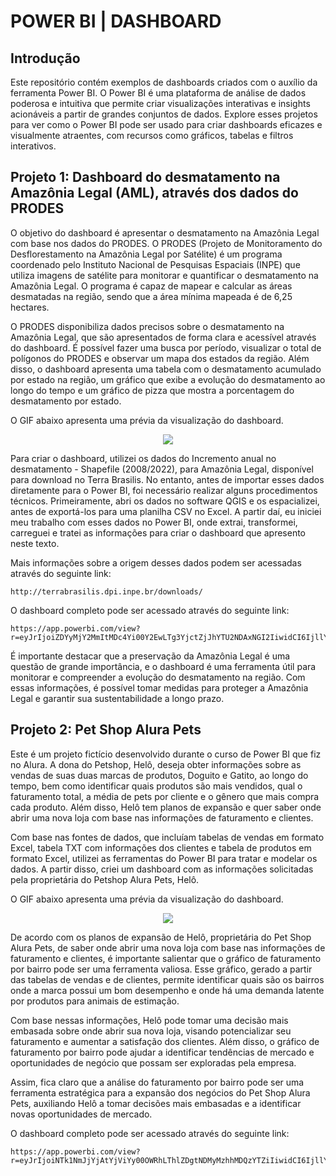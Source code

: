 <h1>  POWER BI | DASHBOARD </h1>
<h2>Introdução</h2>
Este repositório contém exemplos de dashboards criados com o auxílio da ferramenta Power BI. O Power BI é uma plataforma de análise de dados poderosa e intuitiva que permite criar visualizações interativas e insights acionáveis a partir de grandes conjuntos de dados. Explore esses projetos para ver como o Power BI pode ser usado para criar dashboards eficazes e visualmente atraentes, com recursos como gráficos, tabelas e filtros interativos.

<h2>Projeto 1: Dashboard do desmatamento na Amazônia Legal (AML), através dos dados do PRODES</h2>
<p>O objetivo do dashboard é apresentar o desmatamento na Amazônia Legal com base nos dados do PRODES. O PRODES (Projeto de Monitoramento do Desflorestamento na Amazônia Legal por Satélite) é um programa coordenado pelo Instituto Nacional de Pesquisas Espaciais (INPE) que utiliza imagens de satélite para monitorar e quantificar o desmatamento na Amazônia Legal. O programa é capaz de mapear e calcular as áreas desmatadas na região, sendo que a área mínima mapeada é de 6,25 hectares.</p>

<p>O PRODES disponibiliza dados precisos sobre o desmatamento na Amazônia Legal, que são apresentados de forma clara e acessível através do dashboard. É possível fazer uma busca por período, visualizar o total de polígonos do PRODES e observar um mapa dos estados da região. Além disso, o dashboard apresenta uma tabela com o desmatamento acumulado por estado na região, um gráfico que exibe a evolução do desmatamento ao longo do tempo e um gráfico de pizza que mostra a porcentagem do desmatamento por estado.</p>

<p>O GIF abaixo apresenta uma prévia da visualização do dashboard.</p>
<p align="center">
<img src="https://github.com/Brularissap/dashboard-power-bi/blob/main/desmatamento-prodes.gif"/>
</p>

Para criar o dashboard, utilizei os dados do Incremento anual no desmatamento - Shapefile (2008/2022), para Amazônia Legal, disponível para download no Terra Brasilis. No entanto, antes de importar esses dados diretamente para o Power BI, foi necessário realizar alguns procedimentos técnicos. Primeiramente, abri os dados no software QGIS e os espacializei, antes de exportá-los para uma planilha CSV no Excel. A partir daí, eu iniciei meu trabalho com esses dados no Power BI, onde extrai, transformei, carreguei e tratei as informações para criar o dashboard que apresento neste texto. 
  
Mais informações sobre a origem desses dados podem ser acessadas através do seguinte link:

```
http://terrabrasilis.dpi.inpe.br/downloads/
```

O dashboard completo pode ser acessado através do seguinte link: 
```
https://app.powerbi.com/view?r=eyJrIjoiZDYyMjY2MmItMDc4Yi00Y2EwLTg3YjctZjJhYTU2NDAxNGI2IiwidCI6IjllYjM1NmMzLWE0OGYtNDc1NS04NDlkLWY5NzFiNzE1ODU5MiJ9
```

É importante destacar que a preservação da Amazônia Legal é uma questão de grande importância, e o dashboard é uma ferramenta útil para monitorar e compreender a evolução do desmatamento na região. 
Com essas informações, é possível tomar medidas para proteger a Amazônia Legal e garantir sua sustentabilidade a longo prazo.

<h2>Projeto 2: Pet Shop Alura Pets</h2>

Este é um projeto fictício desenvolvido durante o curso de Power BI que fiz no Alura. A dona do Petshop, Helô, deseja obter informações sobre as vendas de suas duas marcas de produtos, Doguito e Gatito, ao longo do tempo, bem como identificar quais produtos são mais vendidos, qual o faturamento total, a média de pets por cliente e o gênero que mais compra cada produto. Além disso, Helô tem planos de expansão e quer saber onde abrir uma nova loja com base nas informações de faturamento e clientes. 

Com base nas fontes de dados, que incluíam tabelas de vendas em formato Excel, tabela TXT com informações dos clientes e tabela de produtos em formato Excel, utilizei as ferramentas do Power BI para tratar e modelar os dados. A partir disso, criei um dashboard com as informações solicitadas pela proprietária do Petshop Alura Pets, Helô.
  
<p>O GIF abaixo apresenta uma prévia da visualização do dashboard.</p>
<p align="center">
<img src="https://github.com/Brularissap/dashboard-power-bi/blob/main/alura-pets.gif"/>
</p>

<p>De acordo com os planos de expansão de Helô, proprietária do Pet Shop Alura Pets, de saber onde abrir uma nova loja com base nas informações de faturamento e clientes, é importante salientar que o gráfico de faturamento por bairro pode ser uma ferramenta valiosa. Esse gráfico, gerado a partir das tabelas de vendas e de clientes, permite identificar quais são os bairros onde a marca possui um bom desempenho e onde há uma demanda latente por produtos para animais de estimação.</p>
<p>Com base nessas informações, Helô pode tomar uma decisão mais embasada sobre onde abrir sua nova loja, visando potencializar seu faturamento e aumentar a satisfação dos clientes. Além disso, o gráfico de faturamento por bairro pode ajudar a identificar tendências de mercado e oportunidades de negócio que possam ser exploradas pela empresa.</p>
<p>Assim, fica claro que a análise do faturamento por bairro pode ser uma ferramenta estratégica para a expansão dos negócios do Pet Shop Alura Pets, auxiliando Helô a tomar decisões mais embasadas e a identificar novas oportunidades de mercado.</p>

O dashboard completo pode ser acessado através do seguinte link: 
```
https://app.powerbi.com/view?r=eyJrIjoiNTk1NmJjYjAtYjViYy00OWRhLThlZDgtNDMyMzhhMDQzYTZiIiwidCI6IjllYjM1NmMzLWE0OGYtNDc1NS04NDlkLWY5NzFiNzE1ODU5MiJ9

```

